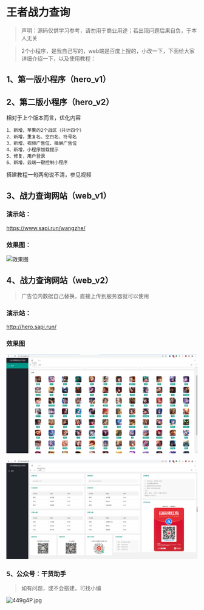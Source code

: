 # 王者战力查询

> 声明：源码仅供学习参考，请勿用于商业用途；若出现问题后果自负，于本人无关

> 2个小程序，是我自己写的，web端是百度上搜的，小改一下，下面给大家详细介绍一下，以及使用教程：



## 1、第一版小程序（hero_v1）





## 2、第二版小程序（hero_v2）

相对于上个版本而言，优化内容

```
1、新增，苹果的2个战区（共计四个）
2、新增，重复名、空白名、符号名
3、新增，视频广告位、插屏广告位
4、新增，小程序加载提示
5、修复，用户登录
6、新增，云端一键控制小程序
```

搭建教程一句两句说不清，参见视频







## 3、战力查询网站（web_v1）



### 演示站：

https://www.sapi.run/wangzhe/


### 效果图：

![效果图](https://z3.ax1x.com/2021/10/27/57w94H.jpg)



## 4、战力查询网站（web_v2）

> 广告位内数据自己替换，直接上传到服务器就可以使用

### 演示站：

http://hero.sapi.run/

### 效果图

![image-20211229233424354](images/image-20211229233424354.png)

![image-20211229233537533](images/image-20211229233537533.png)





### 5、公众号：干货助手

> 如有问题，或不会搭建，可找小编

![449g4P.jpg](https://z3.ax1x.com/2021/09/29/449g4P.jpg)
